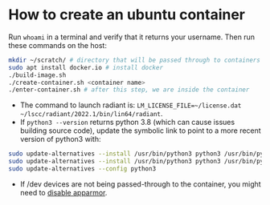 # How to create an ubuntu container

Run `whoami` in a terminal and verify that it returns your username. Then run these commands on the host:

```bash
mkdir ~/scratch/ # directory that will be passed through to containers
sudo apt install docker.io # install docker
./build-image.sh
./create-container.sh <container name>
./enter-container.sh # after this step, we are inside the container
```

* The command to launch radiant is: `LM_LICENSE_FILE=~/license.dat ~/lscc/radiant/2022.1/bin/lin64/radiant`.
* If `python3 --version` returns python 3.8 (which can cause issues building source code), update the symbolic link to point to a more recent version of python3 with:

```bash
sudo update-alternatives --install /usr/bin/python3 python3 /usr/bin/python3.10 1
sudo update-alternatives --install /usr/bin/python3 python3 /usr/bin/python3.8 2
sudo update-alternatives --config python3
```
* If /dev devices are not being passed-through to the container, you might need to [disable apparmor](https://gist.github.com/shqear93/8be4c58adff3c27f53096105e6ca2c7b).
